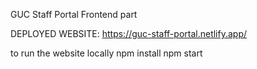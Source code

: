 GUC Staff Portal Frontend part

DEPLOYED WEBSITE: https://guc-staff-portal.netlify.app/

to run the website locally 
npm install
npm start
